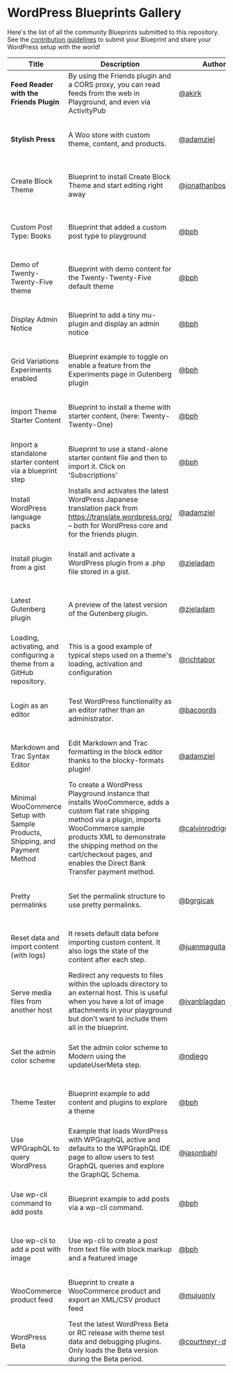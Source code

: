 # WordPress Blueprints Gallery

Here's the list of all the community Blueprints submitted to this repository. See the [contribution guidelines](./README.md#contributing-your-blueprint) to submit your Blueprint and share your WordPress setup with the world!

| Title                                                                        | Description                                                                                                                                                                                                                                                                            | Author                                                       | Actions                                                                                                                                                                                                                                                                                                                                                                                                                                                                                                                                                               |
| -----                                                                        | -----------                                                                                                                                                                                                                                                                            | ------                                                       | -------                                                                                                                                                                                                                                                                                                                                                                                                                                                                                                                                                               |
| **Feed Reader with the Friends Plugin**                                      | By using the Friends plugin and a CORS proxy, you can read feeds from the web in Playground, and even via ActivityPub                                                                                                                                                                  | [@akirk](https://github.com/akirk)                           | • [Open in Playground](https://playground.wordpress.net/?blueprint-url=https://raw.githubusercontent.com/wordpress/blueprints/trunk/blueprints/friends-cors/blueprint.json)<br>• [View source](https://github.com/wordpress/blueprints/blob/trunk/blueprints/friends-cors/blueprint.json)<br>• [Edit](https://playground.wordpress.net/builder/builder.html?blueprint-url=https://raw.githubusercontent.com/wordpress/blueprints/trunk/blueprints/friends-cors/blueprint.json)                                                                                        |
| **Stylish Press**                                                            | A Woo store with custom theme, content, and products.                                                                                                                                                                                                                                  | [@adamziel](https://github.com/adamziel)                     | • [Open in Playground](https://playground.wordpress.net/?blueprint-url=https://raw.githubusercontent.com/wordpress/blueprints/trunk/blueprints/stylish-press/blueprint.json)<br>• [View source](https://github.com/wordpress/blueprints/blob/trunk/blueprints/stylish-press/blueprint.json)<br>• [Edit](https://playground.wordpress.net/builder/builder.html?blueprint-url=https://raw.githubusercontent.com/wordpress/blueprints/trunk/blueprints/stylish-press/blueprint.json)                                                                                     |
| Create Block Theme                                                           | Blueprint to install Create Block Theme and start editing right away                                                                                                                                                                                                                   | [@jonathanbossenger](https://github.com/jonathanbossenger)   | • [Open in Playground](https://playground.wordpress.net/?blueprint-url=https://raw.githubusercontent.com/wordpress/blueprints/trunk/blueprints/create-block-theme/blueprint.json)<br>• [View source](https://github.com/wordpress/blueprints/blob/trunk/blueprints/create-block-theme/blueprint.json)<br>• [Edit](https://playground.wordpress.net/builder/builder.html?blueprint-url=https://raw.githubusercontent.com/wordpress/blueprints/trunk/blueprints/create-block-theme/blueprint.json)                                                                      |
| Custom Post Type: Books                                                      | Blueprint that added a custom post type to playground                                                                                                                                                                                                                                  | [@bph](https://github.com/bph)                               | • [Open in Playground](https://playground.wordpress.net/?blueprint-url=https://raw.githubusercontent.com/wordpress/blueprints/trunk/blueprints/custom-post/blueprint.json)<br>• [View source](https://github.com/wordpress/blueprints/blob/trunk/blueprints/custom-post/blueprint.json)<br>• [Edit](https://playground.wordpress.net/builder/builder.html?blueprint-url=https://raw.githubusercontent.com/wordpress/blueprints/trunk/blueprints/custom-post/blueprint.json)                                                                                           |
| Demo of Twenty-Twenty-Five theme                                             | Blueprint with demo content for the Twenty-Twenty-Five default theme                                                                                                                                                                                                                   | [@bph](https://github.com/bph)                               | • [Open in Playground](https://playground.wordpress.net/?blueprint-url=https://raw.githubusercontent.com/wordpress/blueprints/trunk/blueprints/tt5-demo/blueprint.json)<br>• [View source](https://github.com/wordpress/blueprints/blob/trunk/blueprints/tt5-demo/blueprint.json)<br>• [Edit](https://playground.wordpress.net/builder/builder.html?blueprint-url=https://raw.githubusercontent.com/wordpress/blueprints/trunk/blueprints/tt5-demo/blueprint.json)                                                                                                    |
| Display Admin Notice                                                         | Blueprint to add a tiny mu-plugin and display an admin notice                                                                                                                                                                                                                          | [@bph](https://github.com/bph)                               | • [Open in Playground](https://playground.wordpress.net/?blueprint-url=https://raw.githubusercontent.com/wordpress/blueprints/trunk/blueprints/admin-notice/blueprint.json)<br>• [View source](https://github.com/wordpress/blueprints/blob/trunk/blueprints/admin-notice/blueprint.json)<br>• [Edit](https://playground.wordpress.net/builder/builder.html?blueprint-url=https://raw.githubusercontent.com/wordpress/blueprints/trunk/blueprints/admin-notice/blueprint.json)                                                                                        |
| Grid Variations Experiments enabled                                          | Blueprint example to toggle on enable a feature from the Experiments page in Gutenberg plugin                                                                                                                                                                                          | [@bph](https://github.com/bph)                               | • [Open in Playground](https://playground.wordpress.net/?blueprint-url=https://raw.githubusercontent.com/wordpress/blueprints/trunk/blueprints/grid-variations/blueprint.json)<br>• [View source](https://github.com/wordpress/blueprints/blob/trunk/blueprints/grid-variations/blueprint.json)<br>• [Edit](https://playground.wordpress.net/builder/builder.html?blueprint-url=https://raw.githubusercontent.com/wordpress/blueprints/trunk/blueprints/grid-variations/blueprint.json)                                                                               |
| Import Theme Starter Content                                                 | Blueprint to install a theme with starter content, (here: Twenty-Twenty-One)                                                                                                                                                                                                           | [@bph](https://github.com/bph)                               | • [Open in Playground](https://playground.wordpress.net/?blueprint-url=https://raw.githubusercontent.com/wordpress/blueprints/trunk/blueprints/theme-starter-content/blueprint.json)<br>• [View source](https://github.com/wordpress/blueprints/blob/trunk/blueprints/theme-starter-content/blueprint.json)<br>• [Edit](https://playground.wordpress.net/builder/builder.html?blueprint-url=https://raw.githubusercontent.com/wordpress/blueprints/trunk/blueprints/theme-starter-content/blueprint.json)                                                                   |
| Import a standalone starter content via a blueprint step                     | Blueprint to use a stand-alone starter content file and then to import it. Click on 'Subscriptions'                                                                                                                                                                                    | [@bph](https://github.com/bph)                               | • [Open in Playground](https://playground.wordpress.net/?blueprint-url=https://raw.githubusercontent.com/wordpress/blueprints/trunk/blueprints/file-starter-content/blueprint.json)<br>• [View source](https://github.com/wordpress/blueprints/blob/trunk/blueprints/file-starter-content/blueprint.json)<br>• [Edit](https://playground.wordpress.net/builder/builder.html?blueprint-url=https://raw.githubusercontent.com/wordpress/blueprints/trunk/blueprints/file-starter-content/blueprint.json)                                                                |
| Install WordPress language packs                                             | Installs and activates the latest WordPress Japanese translation pack from https://translate.wordpress.org/ – both for WordPress core and for the friends plugin.                                                                                                                      | [@adamziel](https://github.com/adamziel)                     | • [Open in Playground](https://playground.wordpress.net/?blueprint-url=https://raw.githubusercontent.com/wordpress/blueprints/trunk/blueprints/translations/blueprint.json)<br>• [View source](https://github.com/wordpress/blueprints/blob/trunk/blueprints/translations/blueprint.json)<br>• [Edit](https://playground.wordpress.net/builder/builder.html?blueprint-url=https://raw.githubusercontent.com/wordpress/blueprints/trunk/blueprints/translations/blueprint.json)                                                                                        |
| Install plugin from a gist                                                   | Install and activate a WordPress plugin from a .php file stored in a gist.                                                                                                                                                                                                             | [@zieladam](https://github.com/zieladam)                     | • [Open in Playground](https://playground.wordpress.net/?blueprint-url=https://raw.githubusercontent.com/wordpress/blueprints/trunk/blueprints/install-plugin-from-gist/blueprint.json)<br>• [View source](https://github.com/wordpress/blueprints/blob/trunk/blueprints/install-plugin-from-gist/blueprint.json)<br>• [Edit](https://playground.wordpress.net/builder/builder.html?blueprint-url=https://raw.githubusercontent.com/wordpress/blueprints/trunk/blueprints/install-plugin-from-gist/blueprint.json)                                                    |
| Latest Gutenberg plugin                                                      | A preview of the latest version of the Gutenberg plugin.                                                                                                                                                                                                                               | [@zieladam](https://github.com/zieladam)                     | • [Open in Playground](https://playground.wordpress.net/?blueprint-url=https://raw.githubusercontent.com/wordpress/blueprints/trunk/blueprints/latest-gutenberg/blueprint.json)<br>• [View source](https://github.com/wordpress/blueprints/blob/trunk/blueprints/latest-gutenberg/blueprint.json)<br>• [Edit](https://playground.wordpress.net/builder/builder.html?blueprint-url=https://raw.githubusercontent.com/wordpress/blueprints/trunk/blueprints/latest-gutenberg/blueprint.json)                                                                            |
| Loading, activating, and configuring a theme from a GitHub repository.       | This is a good example of typical steps used on a theme's loading, activation and configuration                                                                                                                                                                                        | [@richtabor](https://github.com/richtabor)                   | • [Open in Playground](https://playground.wordpress.net/?blueprint-url=https://raw.githubusercontent.com/wordpress/blueprints/trunk/blueprints/install-activate-setup-theme-from-gh-repo/blueprint.json)<br>• [View source](https://github.com/wordpress/blueprints/blob/trunk/blueprints/install-activate-setup-theme-from-gh-repo/blueprint.json)<br>• [Edit](https://playground.wordpress.net/builder/builder.html?blueprint-url=https://raw.githubusercontent.com/wordpress/blueprints/trunk/blueprints/install-activate-setup-theme-from-gh-repo/blueprint.json) |
| Login as an editor                                                           | Test WordPress functionality as an editor rather than an administrator.                                                                                                                                                                                                                | [@bacoords](https://github.com/bacoords)                     | • [Open in Playground](https://playground.wordpress.net/?blueprint-url=https://raw.githubusercontent.com/wordpress/blueprints/trunk/blueprints/login-as-editor/blueprint.json)<br>• [View source](https://github.com/wordpress/blueprints/blob/trunk/blueprints/login-as-editor/blueprint.json)<br>• [Edit](https://playground.wordpress.net/builder/builder.html?blueprint-url=https://raw.githubusercontent.com/wordpress/blueprints/trunk/blueprints/login-as-editor/blueprint.json)                                                                               |
| Markdown and Trac Syntax Editor                                              | Edit Markdown and Trac formatting in the block editor thanks to the blocky-formats plugin!                                                                                                                                                                                             | [@adamziel](https://github.com/adamziel)                     | • [Open in Playground](https://playground.wordpress.net/?blueprint-url=https://raw.githubusercontent.com/wordpress/blueprints/trunk/blueprints/blocky-formats/blueprint.json)<br>• [View source](https://github.com/wordpress/blueprints/blob/trunk/blueprints/blocky-formats/blueprint.json)<br>• [Edit](https://playground.wordpress.net/builder/builder.html?blueprint-url=https://raw.githubusercontent.com/wordpress/blueprints/trunk/blueprints/blocky-formats/blueprint.json)                                                                                  |
| Minimal WooCommerce Setup with Sample Products, Shipping, and Payment Method | To create a WordPress Playground instance that installs WooCommerce, adds a custom flat rate shipping method via a plugin, imports WooCommerce sample products XML to demonstrate the shipping method on the cart/checkout pages, and enables the Direct Bank Transfer payment method. | [@calvinrodrigues500](https://github.com/calvinrodrigues500) | • [Open in Playground](https://playground.wordpress.net/?blueprint-url=https://raw.githubusercontent.com/wordpress/blueprints/trunk/blueprints/woo-shipping/blueprint.json)<br>• [View source](https://github.com/wordpress/blueprints/blob/trunk/blueprints/woo-shipping/blueprint.json)<br>• [Edit](https://playground.wordpress.net/builder/builder.html?blueprint-url=https://raw.githubusercontent.com/wordpress/blueprints/trunk/blueprints/woo-shipping/blueprint.json)                                                                                        |
| Pretty permalinks                                                            | Set the permalink structure to use pretty permalinks.                                                                                                                                                                                                                                  | [@bgrgicak](https://github.com/bgrgicak)                     | • [Open in Playground](https://playground.wordpress.net/?blueprint-url=https://raw.githubusercontent.com/wordpress/blueprints/trunk/blueprints/use-pretty-permalinks/blueprint.json)<br>• [View source](https://github.com/wordpress/blueprints/blob/trunk/blueprints/use-pretty-permalinks/blueprint.json)<br>• [Edit](https://playground.wordpress.net/builder/builder.html?blueprint-url=https://raw.githubusercontent.com/wordpress/blueprints/trunk/blueprints/use-pretty-permalinks/blueprint.json)                                                             |
| Reset data and import content (with logs)                                    | It resets default data before importing custom content. It also logs the state of the content after each step.                                                                                                                                                                         | [@juanmaguitar](https://github.com/juanmaguitar)             | • [Open in Playground](https://playground.wordpress.net/?blueprint-url=https://raw.githubusercontent.com/wordpress/blueprints/trunk/blueprints/reset-data-and-import-content/blueprint.json)<br>• [View source](https://github.com/wordpress/blueprints/blob/trunk/blueprints/reset-data-and-import-content/blueprint.json)<br>• [Edit](https://playground.wordpress.net/builder/builder.html?blueprint-url=https://raw.githubusercontent.com/wordpress/blueprints/trunk/blueprints/reset-data-and-import-content/blueprint.json)                                     |
| Serve media files from another host                                          | Redirect any requests to files within the uploads directory to an external host. This is useful when you have a lot of image attachments in your playground but don’t want to include them all in the blueprint.                                                                       | [@ivanblagdan](https://github.com/ivanblagdan)               | • [Open in Playground](https://playground.wordpress.net/?blueprint-url=https://raw.githubusercontent.com/wordpress/blueprints/trunk/blueprints/redirect-upload-requests/blueprint.json)<br>• [View source](https://github.com/wordpress/blueprints/blob/trunk/blueprints/redirect-upload-requests/blueprint.json)<br>• [Edit](https://playground.wordpress.net/builder/builder.html?blueprint-url=https://raw.githubusercontent.com/wordpress/blueprints/trunk/blueprints/redirect-upload-requests/blueprint.json)                                                    |
| Set the admin color scheme                                                   | Set the admin color scheme to Modern using the updateUserMeta step.                                                                                                                                                                                                                    | [@ndiego](https://github.com/ndiego)                         | • [Open in Playground](https://playground.wordpress.net/?blueprint-url=https://raw.githubusercontent.com/wordpress/blueprints/trunk/blueprints/set-admin-color-scheme/blueprint.json)<br>• [View source](https://github.com/wordpress/blueprints/blob/trunk/blueprints/set-admin-color-scheme/blueprint.json)<br>• [Edit](https://playground.wordpress.net/builder/builder.html?blueprint-url=https://raw.githubusercontent.com/wordpress/blueprints/trunk/blueprints/set-admin-color-scheme/blueprint.json)                                                          |
| Theme Tester                                                                 | Blueprint example to add content and plugins to explore a theme                                                                                                                                                                                                                        | [@bph](https://github.com/bph)                               | • [Open in Playground](https://playground.wordpress.net/?blueprint-url=https://raw.githubusercontent.com/wordpress/blueprints/trunk/blueprints/theme-a11y-test/blueprint.json)<br>• [View source](https://github.com/wordpress/blueprints/blob/trunk/blueprints/theme-a11y-test/blueprint.json)<br>• [Edit](https://playground.wordpress.net/builder/builder.html?blueprint-url=https://raw.githubusercontent.com/wordpress/blueprints/trunk/blueprints/theme-a11y-test/blueprint.json)                                                                               |
| Use WPGraphQL to query WordPress                                             | Example that loads WordPress with WPGraphQL active and defaults to the WPGraphQL IDE page to allow users to test GraphQL queries and explore the GraphQL Schema.                                                                                                                       | [@jasonbahl](https://github.com/jasonbahl)                   | • [Open in Playground](https://playground.wordpress.net/?blueprint-url=https://raw.githubusercontent.com/wordpress/blueprints/trunk/blueprints/wpgraphql/blueprint.json)<br>• [View source](https://github.com/wordpress/blueprints/blob/trunk/blueprints/wpgraphql/blueprint.json)<br>• [Edit](https://playground.wordpress.net/builder/builder.html?blueprint-url=https://raw.githubusercontent.com/wordpress/blueprints/trunk/blueprints/wpgraphql/blueprint.json)                                                                                                 |
| Use wp-cli command to add posts                                              | Blueprint example to add posts via a wp-cli command.                                                                                                                                                                                                                                   | [@bph](https://github.com/bph)                               | • [Open in Playground](https://playground.wordpress.net/?blueprint-url=https://raw.githubusercontent.com/wordpress/blueprints/trunk/blueprints/posts-via-wp-cli/blueprint.json)<br>• [View source](https://github.com/wordpress/blueprints/blob/trunk/blueprints/posts-via-wp-cli/blueprint.json)<br>• [Edit](https://playground.wordpress.net/builder/builder.html?blueprint-url=https://raw.githubusercontent.com/wordpress/blueprints/trunk/blueprints/posts-via-wp-cli/blueprint.json)                                                                            |
| Use wp-cli to add a post with image                                          | Use wp-cli to create a post from text file with block markup and a featured image                                                                                                                                                                                                      | [@bph](https://github.com/bph)                               | • [Open in Playground](https://playground.wordpress.net/?blueprint-url=https://raw.githubusercontent.com/wordpress/blueprints/trunk/blueprints/wpcli-post-with-image/blueprint.json)<br>• [View source](https://github.com/wordpress/blueprints/blob/trunk/blueprints/wpcli-post-with-image/blueprint.json)<br>• [Edit](https://playground.wordpress.net/builder/builder.html?blueprint-url=https://raw.githubusercontent.com/wordpress/blueprints/trunk/blueprints/wpcli-post-with-image/blueprint.json)                                                             |
| WooCommerce product feed                                                     | Blueprint to create a WooCommerce product and export an XML/CSV product feed                                                                                                                                                                                                           | [@mujuonly](https://github.com/mujuonly)                     | • [Open in Playground](https://playground.wordpress.net/?blueprint-url=https://raw.githubusercontent.com/wordpress/blueprints/trunk/blueprints/woocommerce-product-feed/blueprint.json)<br>• [View source](https://github.com/wordpress/blueprints/blob/trunk/blueprints/woocommerce-product-feed/blueprint.json)<br>• [Edit](https://playground.wordpress.net/builder/builder.html?blueprint-url=https://raw.githubusercontent.com/wordpress/blueprints/trunk/blueprints/woocommerce-product-feed/blueprint.json)                                                    |
| WordPress Beta                                                               | Test the latest WordPress Beta or RC release with theme test data and debugging plugins. Only loads the Beta version during the Beta period.                                                                                                                                           | [@courtneyr-dev](https://github.com/courtneyr-dev)           | • [Open in Playground](https://playground.wordpress.net/?blueprint-url=https://raw.githubusercontent.com/wordpress/blueprints/trunk/blueprints/beta-rc/blueprint.json)<br>• [View source](https://github.com/wordpress/blueprints/blob/trunk/blueprints/beta-rc/blueprint.json)<br>• [Edit](https://playground.wordpress.net/builder/builder.html?blueprint-url=https://raw.githubusercontent.com/wordpress/blueprints/trunk/blueprints/beta-rc/blueprint.json)                                                                                                       |

